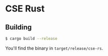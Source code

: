 # CSE Rust

## Building

```sh
$ cargo build --release
```

You'll find the binary in `target/release/cse-rs`.

